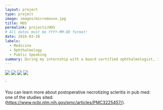 ```yaml
---
layout: project
type: project
image: images/micromouse.jpg
title: HOS
permalink: projects/HOS
# All dates must be YYYY-MM-DD format!
date: 2016-03-20
labels:
  - Medicine
  - Ophthalmology
  - Public Speaking
summary: During my internship with a board certified ophthalmologist, I was offered the opurtunity to present a case study at the annual Hawaii Ophthalmological Society (HOS) talk on postoperative necrotizing scleritis.
---
```


<div class="ui small rounded images">
  <img class="ui image" src="../images/micromouse-robot.png">
  <img class="ui image" src="../images/micromouse-robot-2.jpg">
  <img class="ui image" src="../images/micromouse.jpg">
  <img class="ui image" src="../images/micromouse-circuit.png">
</div>

 
`

You can learn more about postoperative necrotizing scleritis in pub med: one of the studies sited: (https://www.ncbi.nlm.nih.gov/pmc/articles/PMC3225457/).



